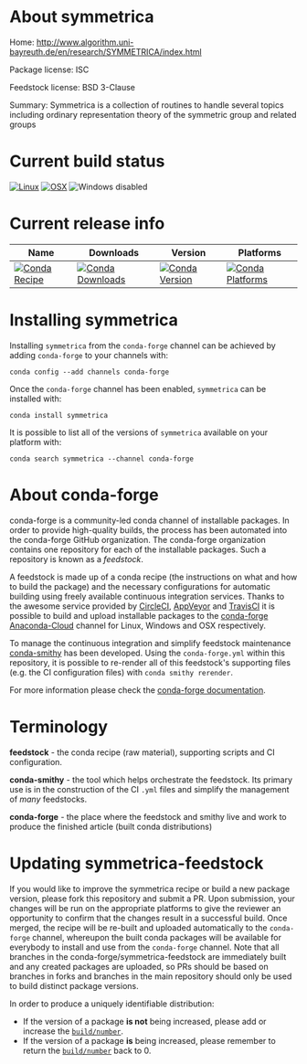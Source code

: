 About symmetrica
================

Home: http://www.algorithm.uni-bayreuth.de/en/research/SYMMETRICA/index.html

Package license: ISC

Feedstock license: BSD 3-Clause

Summary: Symmetrica is a collection of routines to handle several topics including
ordinary representation theory of the symmetric group and related groups




Current build status
====================

[![Linux](https://img.shields.io/circleci/project/github/conda-forge/symmetrica-feedstock/master.svg?label=Linux)](https://circleci.com/gh/conda-forge/symmetrica-feedstock)
[![OSX](https://img.shields.io/travis/conda-forge/symmetrica-feedstock/master.svg?label=macOS)](https://travis-ci.org/conda-forge/symmetrica-feedstock)
![Windows disabled](https://img.shields.io/badge/Windows-disabled-lightgrey.svg)

Current release info
====================

| Name | Downloads | Version | Platforms |
| --- | --- | --- | --- |
| [![Conda Recipe](https://img.shields.io/badge/recipe-symmetrica-green.svg)](https://anaconda.org/conda-forge/symmetrica) | [![Conda Downloads](https://img.shields.io/conda/dn/conda-forge/symmetrica.svg)](https://anaconda.org/conda-forge/symmetrica) | [![Conda Version](https://img.shields.io/conda/vn/conda-forge/symmetrica.svg)](https://anaconda.org/conda-forge/symmetrica) | [![Conda Platforms](https://img.shields.io/conda/pn/conda-forge/symmetrica.svg)](https://anaconda.org/conda-forge/symmetrica) |

Installing symmetrica
=====================

Installing `symmetrica` from the `conda-forge` channel can be achieved by adding `conda-forge` to your channels with:

```
conda config --add channels conda-forge
```

Once the `conda-forge` channel has been enabled, `symmetrica` can be installed with:

```
conda install symmetrica
```

It is possible to list all of the versions of `symmetrica` available on your platform with:

```
conda search symmetrica --channel conda-forge
```


About conda-forge
=================

conda-forge is a community-led conda channel of installable packages.
In order to provide high-quality builds, the process has been automated into the
conda-forge GitHub organization. The conda-forge organization contains one repository
for each of the installable packages. Such a repository is known as a *feedstock*.

A feedstock is made up of a conda recipe (the instructions on what and how to build
the package) and the necessary configurations for automatic building using freely
available continuous integration services. Thanks to the awesome service provided by
[CircleCI](https://circleci.com/), [AppVeyor](http://www.appveyor.com/)
and [TravisCI](https://travis-ci.org/) it is possible to build and upload installable
packages to the [conda-forge](https://anaconda.org/conda-forge)
[Anaconda-Cloud](http://docs.anaconda.org/) channel for Linux, Windows and OSX respectively.

To manage the continuous integration and simplify feedstock maintenance
[conda-smithy](http://github.com/conda-forge/conda-smithy) has been developed.
Using the ``conda-forge.yml`` within this repository, it is possible to re-render all of
this feedstock's supporting files (e.g. the CI configuration files) with ``conda smithy rerender``.

For more information please check the [conda-forge documentation](https://conda-forge.org/docs/).

Terminology
===========

**feedstock** - the conda recipe (raw material), supporting scripts and CI configuration.

**conda-smithy** - the tool which helps orchestrate the feedstock.
                   Its primary use is in the construction of the CI ``.yml`` files
                   and simplify the management of *many* feedstocks.

**conda-forge** - the place where the feedstock and smithy live and work to
                  produce the finished article (built conda distributions)


Updating symmetrica-feedstock
=============================

If you would like to improve the symmetrica recipe or build a new
package version, please fork this repository and submit a PR. Upon submission,
your changes will be run on the appropriate platforms to give the reviewer an
opportunity to confirm that the changes result in a successful build. Once
merged, the recipe will be re-built and uploaded automatically to the
`conda-forge` channel, whereupon the built conda packages will be available for
everybody to install and use from the `conda-forge` channel.
Note that all branches in the conda-forge/symmetrica-feedstock are
immediately built and any created packages are uploaded, so PRs should be based
on branches in forks and branches in the main repository should only be used to
build distinct package versions.

In order to produce a uniquely identifiable distribution:
 * If the version of a package **is not** being increased, please add or increase
   the [``build/number``](http://conda.pydata.org/docs/building/meta-yaml.html#build-number-and-string).
 * If the version of a package **is** being increased, please remember to return
   the [``build/number``](http://conda.pydata.org/docs/building/meta-yaml.html#build-number-and-string)
   back to 0.
